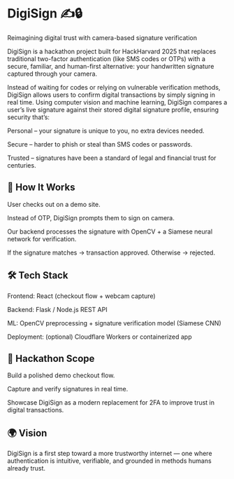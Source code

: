 # DigiSign ✍️🔒 

Reimagining digital trust with camera-based signature verification

DigiSign is a hackathon project built for HackHarvard 2025 that replaces traditional two-factor authentication (like SMS codes or OTPs) with a secure, familiar, and human-first alternative: your handwritten signature captured through your camera.

Instead of waiting for codes or relying on vulnerable verification methods, DigiSign allows users to confirm digital transactions by simply signing in real time. Using computer vision and machine learning, DigiSign compares a user’s live signature against their stored digital signature profile, ensuring security that’s:

Personal – your signature is unique to you, no extra devices needed.

Secure – harder to phish or steal than SMS codes or passwords.

Trusted – signatures have been a standard of legal and financial trust for centuries.

## 🔑 How It Works

User checks out on a demo site.

Instead of OTP, DigiSign prompts them to sign on camera.

Our backend processes the signature with OpenCV + a Siamese neural network for verification.

If the signature matches → transaction approved. Otherwise → rejected.

## 🛠️ Tech Stack

Frontend: React (checkout flow + webcam capture)

Backend: Flask / Node.js REST API

ML: OpenCV preprocessing + signature verification model (Siamese CNN)

Deployment: (optional) Cloudflare Workers or containerized app

## 🚀 Hackathon Scope

Build a polished demo checkout flow.

Capture and verify signatures in real time.

Showcase DigiSign as a modern replacement for 2FA to improve trust in digital transactions.

## 🌍 Vision

DigiSign is a first step toward a more trustworthy internet — one where authentication is intuitive, verifiable, and grounded in methods humans already trust.
